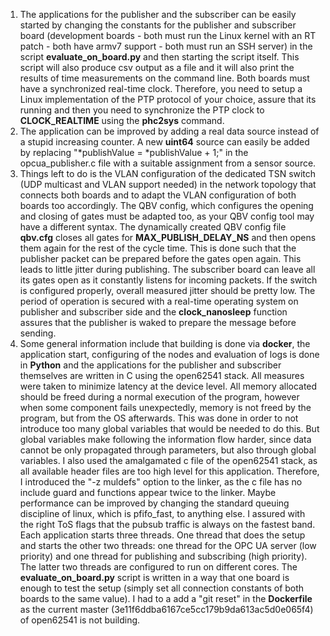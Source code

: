 1. The applications for the publisher and the subscriber can be easily started by 
changing the constants for the publisher and subscriber board (development boards - both must run the Linux 
kernel with an RT patch - both have armv7 support - both must run an SSH server) in the script 
**evaluate_on_board.py** and then starting the script itself. This script will also produce csv output 
as a file and it will also print the results of time measurements on the command line. Both boards must have a synchronized real-time clock. Therefore, you need to setup a Linux implementation of the PTP protocol of your choice, assure that its running and then you need to synchronize the PTP clock to **CLOCK_REALTIME** using the **phc2sys** command. 
2. The application can be improved by adding a real data source instead of a stupid increasing counter. 
A new **uint64** source can easily be added by replacing "*publishValue = *publishValue + 1;" in the opcua_publisher.c file 
with a suitable assignment from a sensor source.
3. Things left to do is the VLAN configuration of the dedicated TSN switch (UDP multicast and VLAN support needed) in the network 
topology that connects both boards and to adapt the VLAN configuration of both boards too accordingly. The QBV config, which configures 
the opening and closing of gates must be adapted too, as your QBV config tool may have a different syntax. The dynamically created QBV config file **qbv.cfg** closes all gates for 
**MAX_PUBLISH_DELAY_NS** and then opens them again for the rest of the cycle time. This is done such that the publisher packet can be 
prepared before the gates open again. This leads to little jitter during publishing. The subscriber board can leave all its gates open as 
it constantly listens for incoming packets. If the switch is configured properly, overall measured jitter should be pretty low. 
The period of operation is secured with a real-time operating system on publisher and subscriber side and the **clock_nanosleep** 
function assures that the publisher is waked to prepare the message before sending.
4. Some general information include that building is done via **docker**, the application start, configuring of 
the nodes and evaluation of logs is done in **Python** and the applications for the publisher and subscriber 
themselves are written in C using the open62541 stack. All measures were taken to minimize latency at the 
device level. All memory allocated should be freed during a normal execution of the program, however when some component fails 
unexpectedly, memory is not freed by the program, but from the OS afterwards. This was done in order to not introduce too many 
global variables that would be needed to do this. But global variables make following the information flow harder, 
since data cannot be only propagated through parameters, but also through global variables. I also used the amalgamated c file of 
the open62541 stack, as all available header files are too high level for this application. Therefore, I introduced 
the "-z muldefs" option to the linker, as the c file has no include guard and functions appear twice to the linker. 
Maybe performance can be improved by changing the standard queuing discipline of linux, which is pfifo_fast, to anything else.
I assured with the right ToS flags that the pubsub traffic is always on the fastest band. Each application starts three threads. 
One thread that does the 
setup and starts the other two threads: one thread for the OPC UA server (low priority) and one thread for publishing and 
subscribing (high priority). The latter two threads are configured to run on different cores. The **evaluate_on_board.py** 
script is written in a way that one board is enough to test the setup (simply set all connection constants of both boards to the 
same value). I had to a add a "git reset" in the **Dockerfile** as the current master (3e11f6ddba6167ce5cc179b9da613ac5d0e065f4) of open62541 
is not building.
